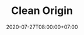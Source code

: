 ---
title     : "Clean Origin"
thumbnail : "clean-origin"
address   : "https://cleanorigin.com"
sitemap   : false
date      : 2020-07-27T08:00:00+07:00
---